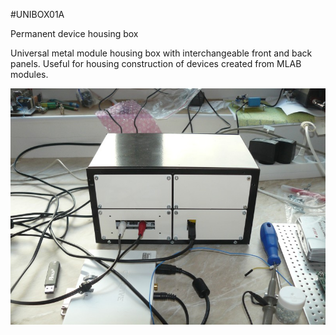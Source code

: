 <!--- PrjInfo ---> <!--- Please remove this line after manually editing --->
<!--- 00a56be08b96043df9e37d6aff7b6990 --->
<!--- Created:20170112-18:22: ---> 
<!--- Author:Mlab: ---> 
<!--- AuthorEmail:mlab@mlab.cz: ---> 
<!--- Tags:imported: ---> 
<!--- Ust:None: ---> 
<!--- Name:UNIBOX01A: --->
#UNIBOX01A 
<!--- LongName --->
Permanent device housing box
<!--- ELongName ---> 

<!--- Lead --->
Universal metal module housing box with interchangeable front and back panels. Useful for housing construction of devices created from MLAB modules.
<!--- ELead ---> 

![LeadImg](UNIBOX01A_Small.JPG) 


​
​
<!--- Description --->
<!--- EDescription --->
<!--- Content --->
<!--- EContent --->
            